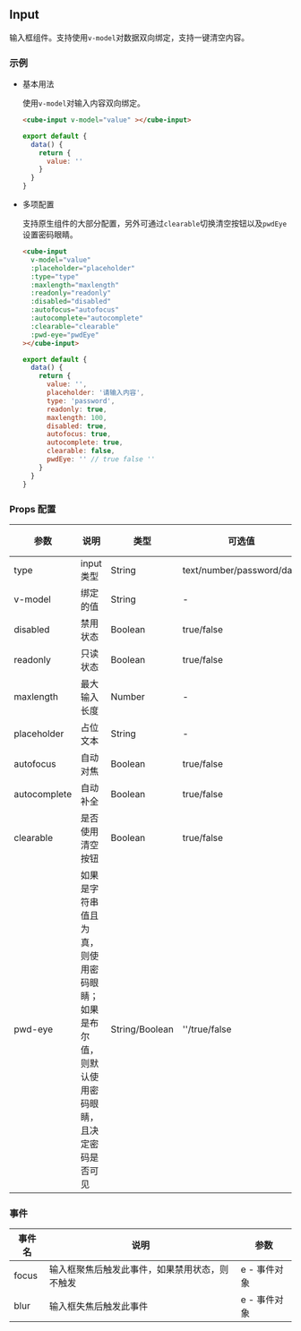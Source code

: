## Input

输入框组件。支持使用`v-model`对数据双向绑定，支持一键清空内容。

### 示例

- 基本用法

  使用`v-model`对输入内容双向绑定。

  ```html
  <cube-input v-model="value" ></cube-input>
  ```

  ```javascript
  export default {
    data() {
      return {
        value: ''
      }
    }
  }
  ```

- 多项配置

  支持原生组件的大部分配置，另外可通过`clearable`切换清空按钮以及`pwdEye`设置密码眼睛。

  ```html
  <cube-input
    v-model="value"
    :placeholder="placeholder"
    :type="type"
    :maxlength="maxlength"
    :readonly="readonly"
    :disabled="disabled"
    :autofocus="autofocus"
    :autocomplete="autocomplete"
    :clearable="clearable"
    :pwd-eye="pwdEye"
  ></cube-input>
  ```
  ```javascript
  export default {
    data() {
      return {
        value: '',
        placeholder: '请输入内容',
        type: 'password',
        readonly: true,
        maxlength: 100,
        disabled: true,
        autofocus: true,
        autocomplete: true,
        clearable: false,
        pwdEye: '' // true false ''
      }
    }
  }
  ```

### Props 配置

| 参数 | 说明 | 类型 | 可选值 | 默认值 |
| - | - | - | - | - |
| type | input类型 | String | text/number/password/date | text |
| v-model | 绑定的值 | String | - | 空 |
| disabled | 禁用状态 | Boolean | true/false | false |
| readonly | 只读状态 | Boolean | true/false | false |
| maxlength | 最大输入长度 | Number | - | 60 |
| placeholder | 占位文本 | String | - | 空 |
| autofocus | 自动对焦 | Boolean | true/false | false |
| autocomplete | 自动补全 | Boolean | true/false | false |
| clearable | 是否使用清空按钮 | Boolean | true/false | false |
| pwd-eye | 如果是字符串值且为真，则使用密码眼睛；如果是布尔值，则默认使用密码眼睛，且决定密码是否可见 | String/Boolean | ''/true/false | '' |

### 事件

| 事件名 | 说明 | 参数 |
| - | - | - |
| focus | 输入框聚焦后触发此事件，如果禁用状态，则不触发 | e - 事件对象 |
| blur | 输入框失焦后触发此事件 | e - 事件对象 |
